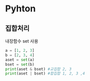 # Pyhton

## 집합처리
내장함수 set 사용  
```python
a = [1, 2, 3]
b = [2, 3, 4]
aset = set(a)
bset = set(b)
print(aset & bset) #교집합 2, 3
print(aset | bset) #합집합 1, 2, 3 ,4
```
